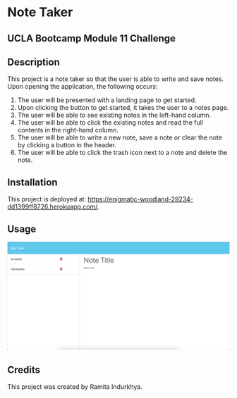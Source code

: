 # Note Taker

## UCLA Bootcamp Module 11 Challenge

## Description

This project is a note taker so that the user is able to write and save notes. Upon opening the application, the following occurs:

1. The user will be presented with a landing page to get started.
2. Upon clicking the button to get started, it takes the user to a notes page.
3. The user will be able to see existing notes in the left-hand column.
3. The user will be able to click the existing notes and read the full contents in the right-hand column.
4. The user will be able to write a new note, save a note or clear the note by clicking a button in the header.
5. The user will be able to click the trash icon next to a note and delete the note.

## Installation

This project is deployed at: https://enigmatic-woodland-29234-dd1399ff8726.herokuapp.com/.

## Usage

<img src="./public/assets/images/note-taker-screenshot.png" alt="screenshot"/>

## Credits

This project was created by Ramita Indurkhya.
